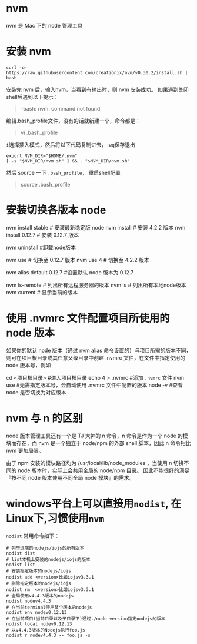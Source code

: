 

nvm
====

nvm 是 Mac 下的 node 管理工具

# 安装 nvm

`curl -o- https://raw.githubusercontent.com/creationix/nvm/v0.30.2/install.sh | bash`

安装完 nvm 后，输入nvm，当看到有输出时，则 nvm 安装成功。 如果遇到关闭shell后遇到以下提示：

> -bash: nvm: command not found

编辑.bash_profile文件，没有的话就新建一个，命令都是：

> vi .bash_profile

`i`选择插入模式，然后将以下代码复制进去，`:wq`保存退出

```
export NVM_DIR="$HOME/.nvm"
[ -s "$NVM_DIR/nvm.sh" ] && . "$NVM_DIR/nvm.sh"
```

然后 source 一下 `.bash_profile`， 重启shell配置

> source .bash_profile

# 安装切换各版本 node

nvm install stable    # 安装最新稳定版 node
nvm install <version> # 安装 4.2.2 版本
nvm install 0.12.7    # 安装 0.12.7 版本

nvm uninstall <version> #卸载node版本

nvm use <version>     # 切换至 0.12.7 版本
nvm use 4             # 切换至 4.2.2 版本

nvm alias default 0.12.7 #设置默认 node 版本为 0.12.7

nvm ls-remote         # 列出所有远程服务器的版本
nvm ls                # 列出所有本地node版本
nvm current           # 显示当前的版本

# 使用 .nvmrc 文件配置项目所使用的 node 版本

如果你的默认 node 版本（通过 nvm alias 命令设置的）与项目所需的版本不同，则可在项目根目录或其任意父级目录中创建 .nvmrc 文件，在文件中指定使用的 node 版本号，例如

cd <项目根目录>  #进入项目根目录
echo 4 > .nvmrc #添加 `.nvmrc` 文件
nvm use #无需指定版本号，会自动使用 .nvmrc 文件中配置的版本
node -v #查看 node 是否切换为对应版本

# nvm 与 n 的区别

node 版本管理工具还有一个是 TJ 大神的 n 命令，n 命令是作为一个 node 的模块而存在，而 nvm 是一个独立于 node/npm 的外部 shell 脚本，因此 n 命令相比 nvm 更加局限。

由于 npm 安装的模块路径均为 /usr/local/lib/node_modules ，当使用 n 切换不同的 node 版本时，实际上会共用全局的 node/npm 目录。 因此不能很好的满足『按不同 node 版本使用不同全局 node 模块』的需求。

# windows平台上可以直接用`nodist`, 在Linux下,习惯使用`nvm`

`nodist` 常用命令如下：

```
# 列举远端的nodejs/iojs的所有版本
nodist dist
# list本机上安装的nodejs/iojs的版本
nodist list
# 安装指定版本的nodejs/iojs
nodist add <version>比如iojsv3.3.1
# 删除指定版本的nodejs/iojs
nodist rm  <version>比如iojsv3.3.1
# 全局使用v4.4.3版本的nodejs
nodist nodev4.4.3
# 在当前terminal使用某个版本的nodejs
nodist env nodev0.12.13
# 在当前项目(当前目录以及子目录下)通过./node-version指定nodejs的版本
nodist local nodev0.12.13
# 以v4.4.3版本的Nodejs执行foo.js
nodist r nodev4.4.3 -- foo.js -s

```